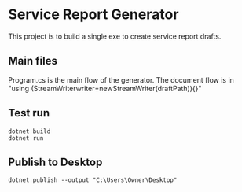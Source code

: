# Service Report Generator

This project is to build a single exe to create service report drafts.

## Main files

Program.cs is the main flow of the generator. The document flow is in "using (StreamWriterwriter=newStreamWriter(draftPath)){}"

## Test run

```
dotnet build
dotnet run
```

## Publish to Desktop

```
dotnet publish --output "C:\Users\Owner\Desktop"
```
